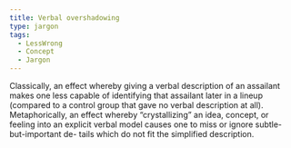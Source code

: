 ```yaml
---
title: Verbal overshadowing
type: jargon
tags:
  - LessWrong
  - Concept
  - Jargon
---
```




Classically, an effect whereby giving a verbal description of an assailant makes one less capable of identifying that assailant later in a lineup (compared to a control group that gave no verbal description at all). Metaphorically, an effect whereby “crystallizing” an idea, concept, or feeling into an explicit verbal model causes one to miss or ignore subtle-but-important de- tails which do not fit the simplified description.  
 
